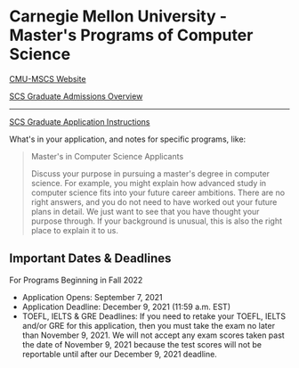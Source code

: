 Carnegie Mellon University - Master's Programs of Computer Science
==================================================================

[CMU-MSCS Website](https://www.cs.cmu.edu/academics/masters/programs)

[SCS Graduate Admissions Overview](https://www.cs.cmu.edu/academics/graduate-admissions)

----

[SCS Graduate Application Instructions](https://www.cs.cmu.edu/academics/application_instructions)

What's in your application, and notes for specific programs, like:

> Master's in Computer Science Applicants 
>
> Discuss your purpose in pursuing a master's degree in computer science. For example, you might explain how advanced study in computer science fits into your future career ambitions. There are no right answers, and you do not need to have worked out your future plans in detail. We just want to see that you have thought your purpose through. If your background is unusual, this is also the right place to explain it to us.


## Important Dates & Deadlines

For Programs Beginning in Fall 2022
 
- Application Opens:	September 7, 2021
- Application Deadline:	December 9, 2021 (11:59 a.m. EST)
- TOEFL, IELTS & GRE Deadlines:	If you need to retake your TOEFL, IELTS and/or GRE for this application, then you must take the exam no later than November 9, 2021. We will not accept any exam scores taken past the date of November 9, 2021 because the test scores will not be reportable until after our December 9, 2021 deadline.